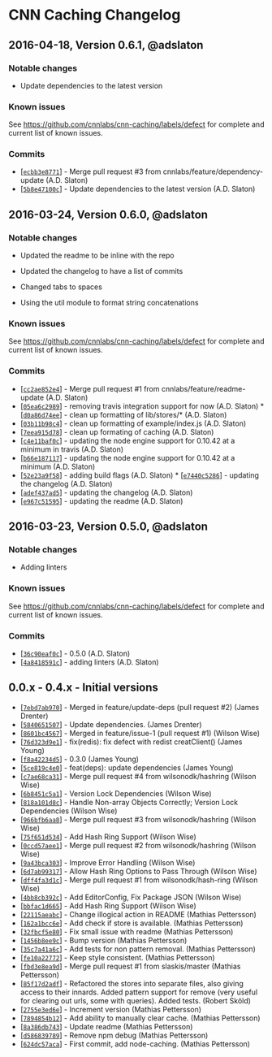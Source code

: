 # CNN Caching Changelog

## 2016-04-18, Version 0.6.1, @adslaton

### Notable changes

- Update dependencies to the latest version


### Known issues

See https://github.com/cnnlabs/cnn-caching/labels/defect for complete and
current list of known issues.

### Commits

* [[`ecbb3e8771`](https://github.com/cnnlabs/cnn-caching/commit/ecbb3e8771)] - Merge pull request #3 from cnnlabs/feature/dependency-update (A.D. Slaton) 
* [[`5b8e47100c`](https://github.com/cnnlabs/cnn-caching/commit/5b8e47100c)] - Update dependencies to the latest version (A.D. Slaton)

## 2016-03-24, Version 0.6.0, @adslaton

### Notable changes

- Updated the readme to be inline with the repo

- Updated the changelog to have a list of commits

- Changed tabs to spaces

- Using the util module to format string concatenations


### Known issues

See https://github.com/cnnlabs/cnn-caching/labels/defect for complete and
current list of known issues.

### Commits

* [[`cc2ae852e4`](https://github.com/cnnlabs/cnn-caching/commit/cc2ae852e4)] - Merge pull request #1 from cnnlabs/feature/readme-update (A.D. Slaton) 
* [[`05ea6c2989`](https://github.com/cnnlabs/cnn-caching/commit/05ea6c2989)] - removing travis integration support for now (A.D. Slaton) * [[`d0a86d74ee`](https://github.com/cnnlabs/cnn-caching/commit/d0a86d74ee)] - clean up formatting of lib/stores/* (A.D. Slaton) 
* [[`03b11b98c4`](https://github.com/cnnlabs/cnn-caching/commit/03b11b98c4)] - clean up formatting of example/index.js (A.D. Slaton) 
* [[`7eea915d78`](https://github.com/cnnlabs/cnn-caching/commit/7eea915d78)] - clean up formating of caching (A.D. Slaton) 
* [[`c4e11baf0c`](https://github.com/cnnlabs/cnn-caching/commit/c4e11baf0c)] - updating the node engine support for 0.10.42 at a minimum in travis (A.D. Slaton) 
* [[`b66e187117`](https://github.com/cnnlabs/cnn-caching/commit/b66e187117)] - updating the node engine support for 0.10.42 at a minimum (A.D. Slaton) 
* [[`52e23a9f58`](https://github.com/cnnlabs/cnn-caching/commit/52e23a9f58)] - adding build flags (A.D. Slaton) * [[`e7440c5286`](https://github.com/cnnlabs/cnn-caching/commit/e7440c5286)] - updating the changelog (A.D. Slaton) 
* [[`adef437ad5`](https://github.com/cnnlabs/cnn-caching/commit/adef437ad5)] - updating the changelog (A.D. Slaton) 
* [[`e967c51595`](https://github.com/cnnlabs/cnn-caching/commit/e967c51595)] - updating the readme (A.D. Slaton) 

## 2016-03-23, Version 0.5.0, @adslaton

### Notable changes

- Adding linters


### Known issues

See https://github.com/cnnlabs/cnn-caching/labels/defect for complete and
current list of known issues.

### Commits

* [[`36c90eaf0c`](https://github.com/cnnlabs/cnn-caching/commit/36c90eaf0c)] - 0.5.0 (A.D. Slaton) 
* [[`4a8418591c`](https://github.com/cnnlabs/cnn-caching/commit/4a8418591c)] - adding linters (A.D. Slaton)

 
## 0.0.x - 0.4.x - Initial versions

* [[`7ebd7ab970`](https://github.com/cnnlabs/cnn-caching/commit/7ebd7ab970)] - Merged in feature/update-deps (pull request #2) (James Drenter) 
* [[`5840651507`](https://github.com/cnnlabs/cnn-caching/commit/5840651507)] - Update dependencies. (James Drenter) 
* [[`8601bc4567`](https://github.com/cnnlabs/cnn-caching/commit/8601bc4567)] - Merged in feature/issue-1 (pull request #1) (Wilson Wise) 
* [[`76d323d9e1`](https://github.com/cnnlabs/cnn-caching/commit/76d323d9e1)] - fix(redis): fix defect with redist creatClient() (James Young) 
* [[`f8a42234d5`](https://github.com/cnnlabs/cnn-caching/commit/f8a42234d5)] - 0.3.0 (James Young) 
* [[`5ce819c4e0`](https://github.com/cnnlabs/cnn-caching/commit/5ce819c4e0)] - feat(deps): update dependencies (James Young) 
* [[`c7ae68ca31`](https://github.com/cnnlabs/cnn-caching/commit/c7ae68ca31)] - Merge pull request #4 from wilsonodk/hashring (Wilson Wise) 
* [[`6b8451c5a1`](https://github.com/cnnlabs/cnn-caching/commit/6b8451c5a1)] - Version Lock Dependencies (Wilson Wise) 
* [[`818a101d8c`](https://github.com/cnnlabs/cnn-caching/commit/818a101d8c)] - Handle Non-array Objects Correctly; Version Lock Dependencies (Wilson Wise) 
* [[`966bfb6aa8`](https://github.com/cnnlabs/cnn-caching/commit/966bfb6aa8)] - Merge pull request #3 from wilsonodk/hashring (Wilson Wise) 
* [[`75f651d534`](https://github.com/cnnlabs/cnn-caching/commit/75f651d534)] - Add Hash Ring Support (Wilson Wise) 
* [[`0ccd57aee1`](https://github.com/cnnlabs/cnn-caching/commit/0ccd57aee1)] - Merge pull request #2 from wilsonodk/hashring (Wilson Wise) 
* [[`9a43bca303`](https://github.com/cnnlabs/cnn-caching/commit/9a43bca303)] - Improve Error Handling (Wilson Wise) 
* [[`6d7ab99317`](https://github.com/cnnlabs/cnn-caching/commit/6d7ab99317)] - Allow Hash Ring Options to Pass Through (Wilson Wise) 
* [[`dff4fa3d1c`](https://github.com/cnnlabs/cnn-caching/commit/dff4fa3d1c)] - Merge pull request #1 from wilsonodk/hash-ring (Wilson Wise) 
* [[`4bb8cb392c`](https://github.com/cnnlabs/cnn-caching/commit/4bb8cb392c)] - Add EditorConfig, Fix Package JSON (Wilson Wise) 
* [[`bbfac1d665`](https://github.com/cnnlabs/cnn-caching/commit/bbfac1d665)] - Add Hash Ring Support (Wilson Wise) 
* [[`22115aeabc`](https://github.com/cnnlabs/cnn-caching/commit/22115aeabc)] - Change illogical action in README (Mathias Pettersson) 
* [[`162a1bcc6e`](https://github.com/cnnlabs/cnn-caching/commit/162a1bcc6e)] - Add check if store is available. (Mathias Pettersson) 
* [[`32fbcf5e80`](https://github.com/cnnlabs/cnn-caching/commit/32fbcf5e80)] - Fix small issue with readme (Mathias Pettersson) 
* [[`1456b8ee9c`](https://github.com/cnnlabs/cnn-caching/commit/1456b8ee9c)] - Bump version (Mathias Pettersson) 
* [[`35c7a41a6c`](https://github.com/cnnlabs/cnn-caching/commit/35c7a41a6c)] - Add tests for non pattern removal. (Mathias Pettersson) 
* [[`fe10a22772`](https://github.com/cnnlabs/cnn-caching/commit/fe10a22772)] - Keep style consistent. (Mathias Pettersson) 
* [[`fbd3e8ea9d`](https://github.com/cnnlabs/cnn-caching/commit/fbd3e8ea9d)] - Merge pull request #1 from slaskis/master (Mathias Pettersson) 
* [[`85f17d2adf`](https://github.com/cnnlabs/cnn-caching/commit/85f17d2adf)] - Refactored the stores into separate files, also giving access to their innards. Added pattern support for remove (very useful for clearing out urls, some with queries). Added tests. (Robert Sköld) 
* [[`2755e3ed6e`](https://github.com/cnnlabs/cnn-caching/commit/2755e3ed6e)] - Increment version (Mathias Pettersson) 
* [[`7894854b12`](https://github.com/cnnlabs/cnn-caching/commit/7894854b12)] - Add ability to manually clear cache. (Mathias Pettersson) 
* [[`8a386db743`](https://github.com/cnnlabs/cnn-caching/commit/8a386db743)] - Update readme (Mathias Pettersson) 
* [[`d586839789`](https://github.com/cnnlabs/cnn-caching/commit/d586839789)] - Remove npm debug (Mathias Pettersson) 
* [[`624dc57aca`](https://github.com/cnnlabs/cnn-caching/commit/624dc57aca)] - First commit, add node-caching. (Mathias Pettersson) 